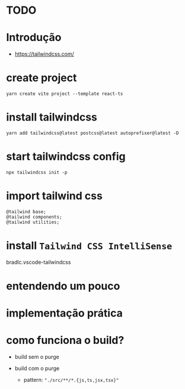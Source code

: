 # TODO

# Introdução

- https://tailwindcss.com/

# create project

`yarn create vite project --template react-ts`

# install tailwindcss

`yarn add tailwindcss@latest postcss@latest autoprefixer@latest -D`

# start tailwindcss config

`npx tailwindcss init -p`

# import tailwind css

```
@tailwind base;
@tailwind components;
@tailwind utilities;
```

# install `Tailwind CSS IntelliSense`

bradlc.vscode-tailwindcss

# entendendo um pouco

# implementação prática

# como funciona o build?

- build sem o purge

- build com o purge
  - pattern: `"./src/**/*.{js,ts,jsx,tsx}"`
